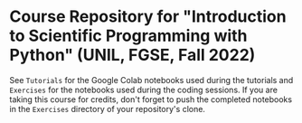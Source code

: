 # Course Repository for "Introduction to Scientific Programming with Python" (UNIL, FGSE, Fall 2022)

See `Tutorials` for the Google Colab notebooks used during the tutorials and `Exercises` for the notebooks used during the coding sessions. If you are taking this course for credits, don't forget to push the completed notebooks in the `Exercises` directory of your repository's clone.
